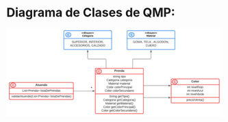 # Diagrama de Clases de QMP:


![QMP diagrama](https://github.com/fmaver/dds-fmaver/blob/main/01-exercise/DDS%20-%20Que%20Me%20Pongo%20-%20Maver%20-%202022.jpeg)
